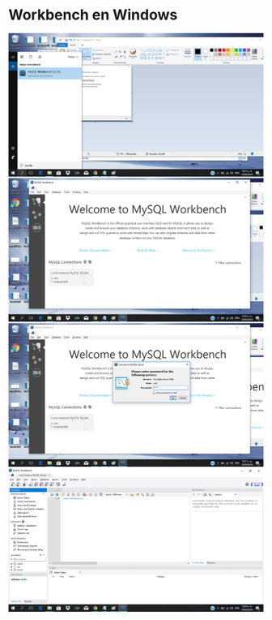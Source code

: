 # Workbench en Windows

![alt text](./workbench1.png "Img")
![alt text](./workbench2.png "Img")
![alt text](./workbench3.png "Img")
![alt text](./workbench4.png "Img")

